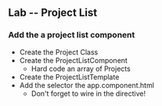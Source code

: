 ## Lab -- Project List

### Add the a project list component

* Create the Project Class
* Create the ProjectListComponent
    * Hard code an array of Projects
* Create the ProjectListTemplate
* Add the selector the app.component.html
    * Don't forget to wire in the directive!
